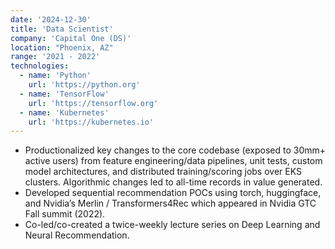 ```yaml
---
date: '2024-12-30'
title: 'Data Scientist'
company: 'Capital One (DS)'
location: "Phoenix, AZ"
range: '2021 - 2022'
technologies:
  - name: 'Python'
    url: 'https://python.org'
  - name: 'TensorFlow'
    url: 'https://tensorflow.org'
  - name: 'Kubernetes'
    url: 'https://kubernetes.io'
---
```


- Productionalized key changes to the core codebase (exposed to 30mm+ active users) from feature engineering/data pipelines, unit tests, custom model architectures, and distributed training/scoring jobs over EKS clusters. Algorithmic changes led to all-time records in value generated.
- Developed sequential recommendation POCs using torch, huggingface, and Nvidia’s Merlin / Transformers4Rec which appeared in Nvidia GTC Fall summit (2022).
- Co-led/co-created a twice-weekly lecture series on Deep Learning and Neural Recommendation.

